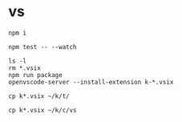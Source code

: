 # vs

    npm i

    npm test -- --watch

    ls -l
    rm *.vsix 
    npm run package
    openvscode-server --install-extension k-*.vsix

    cp k*.vsix ~/k/t/

    cp k*.vsix ~/k/c/vs

